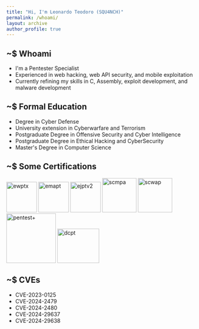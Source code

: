 ```yaml
---
title: "Hi, I'm Leonardo Teodoro (SQU4NCH)"
permalink: /whoami/
layout: archive
author_profile: true
---
```


## ~$ Whoami

- I'm a Pentester Specialist
- Experienced in web hacking, web API security, and mobile exploitation
- Currently refining my skills in C, Assembly, exploit development, and malware development

## ~$ Formal Education
- Degree in Cyber Defense
- University extension in Cyberwarfare and Terrorism
- Postgraduate Degree in Offensive Security and Cyber Intelligence
- Postgraduate Degree in Ethical Hacking and CyberSecurity
- Master's Degree in Computer Science

## ~$ Some Certifications
<p align="left">
    <img src="https://security.ine.com/wp-content/uploads/2023/08/eWPTX.png" alt="ewptx" width="80" height="80"/>
    <img src="https://security.ine.com/wp-content/uploads/2023/08/eMAPT.png" alt="emapt" width="80" height="80"/>
    <img src="https://security.ine.com/wp-content/uploads/2023/08/eJPT-1.png" alt="ejptv2" width="80" height="80"/>
    <img src="https://sec4us.com.br/static/images/logo-scmpa.png" alt="scmpa" width="90" height="90"/>
    <img src="https://sec4us.com.br/static/images/logo-scwap.png" alt="scwap" width="90" height="90"/> 
    <img src="/assets/images/main/PenTest+.png" alt="pentest+" width="130" height="130"/>
    <img src="/assets/images/main/dcpt-logo.png" alt="dcpt" width="110" height="90"/> 
</p>

## ~$ CVEs
- CVE-2023-0125
- CVE-2024-2479
- CVE-2024-2480
- CVE-2024-29637
- CVE-2024-29638
